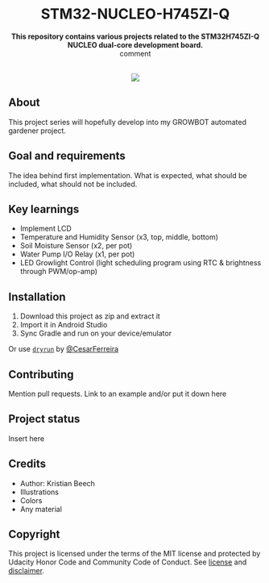 
<h1 align="center">STM32-NUCLEO-H745ZI-Q</h1>
<p align="center"><strong>This repository contains various projects related to the STM32H745ZI-Q NUCLEO dual-core development board.
</strong>
<br>comment</p>
<br/>
<div align="center"><img src="demo.gif"></img></div>
<h2>About</h2>
This project series will hopefully develop into my GROWBOT automated gardener project.

<h2>Goal and requirements</h2>

The idea behind first implementation. What is expected, what should be included, what should not be included.

<h2>Key learnings</h2>

- Implement LCD
- Temperature and Humidity Sensor (x3, top, middle, bottom) 
- Soil Moisture Sensor (x2, per pot)
- Water Pump I/O Relay (x1, per pot)
- LED Growlight Control (light scheduling program using RTC & brightness through PWM/op-amp)


<h2>Installation</h2>

1. Download this project as zip and extract it
2. Import it in Android Studio
3. Sync Gradle and run on your device/emulator

Or use <a href="https://github.com/cesarferreira/dryrun" target="_blank">`dryrun`</a> by <a href="https://github.com/cesarferreira" target="_blank">@CesarFerreira</a>

<h2>Contributing</h2>
Mention pull requests. Link to an example and/or put it down here

<h2>Project status</h2>
Insert here

<h2>Credits</h2>

- Author: Kristian Beech</a>
- Illustrations
- Colors
- Any material

<h2>Copyright</h2>
This project is licensed under the terms of the MIT license and protected by Udacity Honor Code and Community Code of Conduct. See <a href="LICENSE.md">license</a> and <a href="LICENSE.DISCLAIMER.md">disclaimer</a>.
